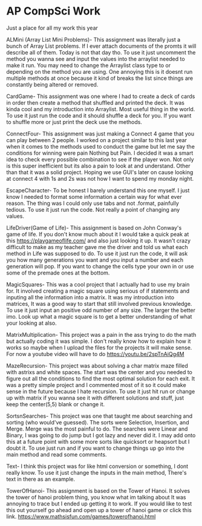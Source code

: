# AP CompSci Work
 Just a place for all my work this year

 ALMini (Array List Mini Problems)-
    This assignment was literally just a bunch of Array List problems. If I ever attach documents 
    of the promts it will describe all of them. Today is not that day tho.
    To use it just uncomment the method you wanna see and input the values into the arraylist needed to make it run.
    You may need to change the Arraylist class type to <Integer> or <String> depending on the method you are using.
    One annoying this is it doesnt run multiple methods at once because it kind of breaks the list since things are constantly being altered or removed.

CardGame-
    This assignment was one where I had to create a deck of cards in order then create a method that shuffled and printed the deck.
    It was kinda cool and my introduction into Arraylist. Most useful thing in the world.
    To use it just run the code and it should shuffle a deck for you.
    If you want to shuffle more or just print the deck use the methods.

ConnectFour-
    This assignment was just making a Connect 4 game that you can play between 2 people.
    I worked on a project similar to this last year when it comes to the methods used to conduct the game but let me say the conditions for winning were pain
    Nothing but Pain. I decided it was a smart idea to check every possible combination to see if the player won. Not only is this super inefficient
    but its also a pain to look at and understand. Other than that it was a solid project. Hoping we use GUI's later on cause looking at connect 4 with
    1s and 2s was not how I want to spend my monday night.

EscapeCharacter-
    To be honest I barely understand this one myself.
    I just know I needed to format some information a certain way for what ever reason.
    The thing was I could only use tabs and not .format, painfully tedious.
    To use it just run the code. Not really a point of changing any values. 

LifeDriver(Game of Life)-
    This assignment is based on John Conway's game of life.
    If you don't know much about it I would take a quick peak at this https://playgameoflife.com/ and also just looking it up.
    It wasn't crazy difficult to make as my teacher gave me the driver and told us what each method in Life was supposed to do.
    To use it just run the code, it will ask you how many generations you want and you input a number and each generation will pop.
    If you want to change the cells type your own in or use some of the premade ones at the bottom.

MagicSquares-
    This was a cool project that I actually had to use my brain for.
    It involved creating a magic square using serious of if statements and inputing all the information into a matrix.
    It was my introduction into matrices, It was a good way to start that still involved previous knowledge.
    To use it just input an positive odd number of any size. The larger the better imo.
    Look up what a magic square is to get a better understanding of what your looking at also.

MatrixMultiplication-
    This project was a pain in the ass trying to do the math but actually coding it was simple.
    I don't really know how to explain how it works so maybe when I upload the files for the projects it will make sense.
    For now a youtube video will have to do https://youtu.be/2spTnAiQg4M 

MazeRecursion-
    This project was about solving a char matrix maze filled with astrixs and white spaces.
    The start was the center and you needed to figure out all the conditions to find the most optimal solution for each exit.
    It was a pretty simple project and I commented most of it so it could make sense in the future because I hate recursion.
    To use it just hit run or change up with matrix if you wanna see it with different solutions and stuff, just keep the center(5,5) blank or change it.

SortsnSearches-
    This project was one that taught me about searching and sorting (who would've guessed).
    The sorts were Selection, Insertion, and Merge. Merge was the most painful to do.
    The searches were Linear and Binary, I was going to do jump but I got lazy and never did it.
    I may add onto this at a future point with some more sorts like quicksort or heapsort but I doubt it.
    To use just run and if you want to change things up go into the main method and read some comments.

Text-
    I think this project was for like html conversion or something, I dont really know.
    To use it just change the inputs in the main method, There's text in there as an example.

TowerOfHanoi-
    This assignment is based on the Tower of Hanoi.
    It solves the tower of hanoi problem thing, you know what im talking about
    It was annoying to trace but I ended up getting it to work.
    If you would like to test this out yourself go ahead and open up a tower of hanoi game or click this link. https://www.mathsisfun.com/games/towerofhanoi.html